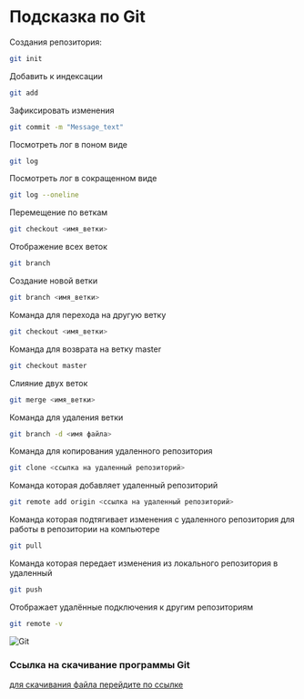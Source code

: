 # Подсказка по Git

Создания репозитория:
```sh
git init
```

Добавить к индексации
```sh
git add
```

Зафиксировать изменения
```sh
git commit -m "Message_text"
```

Посмотреть лог в поном виде
```sh
git log
```

Посмотреть лог в сокращенном виде
```sh
git log --oneline
```

Перемещение по веткам
```sh
git checkout <имя_ветки>
```

Отображение всех веток
```sh
git branch
```

Создание новой ветки
```sh
git branch <имя_ветки>
```

Команда для перехода на другую ветку
```sh
git checkout <имя_ветки>
```

Команда для возврата на ветку master
```sh
git checkout master
```

Слияние двух веток
```sh
git merge <имя_ветки>
```

Команда для удаления ветки
```sh
git branch -d <имя файла>
```

Команда для копирования удаленного репозитория
```sh
git clone <ссылка на удаленный репозиторий>
```

Команда которая добавляет удаленный репозиторий
```sh
git remote add origin <ссылка на удаленный репозиторий>
```

Команда которая подтягивает изменения с удаленного репозитория для работы в репозитории на компьютере
```sh
git pull
```

Команда которая передает изменения из локального репозитория в удаленный
```sh
git push
```

Отображает удалённые подключения к другим репозиториям
```sh
git remote -v
```

![Git](git.jpeg)

### Ссылка на скачивание программы Git
[для скачивания файла перейдите по ссылке](https://git-scm.com/downloads)

